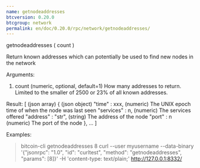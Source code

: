 ```yaml
---
name: getnodeaddresses
btcversion: 0.20.0
btcgroup: network
permalink: en/doc/0.20.0/rpc/network/getnodeaddresses/
---
```


getnodeaddresses ( count )

Return known addresses which can potentially be used to find new nodes in the network

Arguments:
1. count    (numeric, optional, default=1) How many addresses to return. Limited to the smaller of 2500 or 23% of all known addresses.

Result:
[                         (json array)
  {                       (json object)
    "time" : xxx,         (numeric) The UNIX epoch time of when the node was last seen
    "services" : n,       (numeric) The services offered
    "address" : "str",    (string) The address of the node
    "port" : n            (numeric) The port of the node
  },
  ...
]

Examples:
> bitcoin-cli getnodeaddresses 8
> curl --user myusername --data-binary '{"jsonrpc": "1.0", "id": "curltest", "method": "getnodeaddresses", "params": [8]}' -H 'content-type: text/plain;' http://127.0.0.1:8332/


